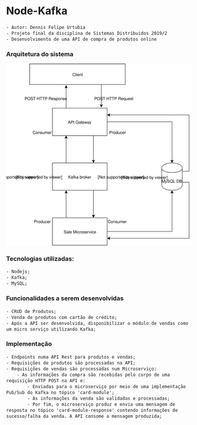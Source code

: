 # Node-Kafka
    - Autor: Dennis Felipe Urtubia
    - Projeto final da disciplina de Sistemas Distribuidos 2019/2
    - Desenvolvimento de uma API de compra de produtos online

### Arquitetura do sistema
<img src="./architeture.svg">

### Tecnologias utilizadas:
    - Nodejs;
    - Kafka;
    - MySQL;

### Funcionalidades a serem desenvolvidas
    - CRUD de Produtos;
    - Venda de produtos com cartão de crédito;
    - Após a API ser desenvolvida, disponibilizar o módulo de vendas como um micro serviço utilizando Kafka;

### Implementação
    - Endpoints numa API Rest para produtos e vendas;
    - Requisições de produtos são processadas na API;
    - Requisições de vendas são processadas num Microserviço:
        - As informações da compra são recebidas pelo corpo de uma requisição HTTP POST na API e:
            - Enviadas para o microserviço por meio de uma implementação Pub/Sub do Kafka no tópico 'card-module';
            - As informações da venda são validadas e processadas;
            - Por fim, o microserviço produz e envia uma mensagem de resposta no tópico 'card-module-response' contendo informações de sucesso/falha da venda. A API consome a mensagem produzida;
